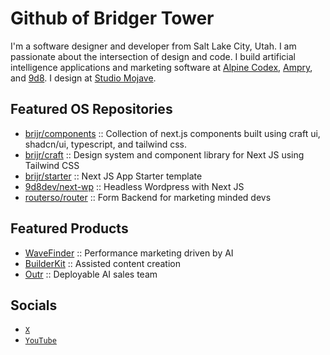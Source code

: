 # Github of Bridger Tower

I'm a software designer and developer from Salt Lake City, Utah. I am passionate about the intersection of design and code. I build artificial intelligence applications and marketing software at [Alpine Codex](https://alpine.dev), [Ampry](https://ampry.com), and [9d8](https://9d8.dev). I design at [Studio Mojave](https://studiomojave.com).

## Featured OS Repositories

- [brijr/components](https://components.bridger.to) :: Collection of next.js components built using craft ui, shadcn/ui, typescript, and tailwind css.
- [brijr/craft](https://github.com/brijr/craft) :: Design system and component library for Next JS using Tailwind CSS
- [brijr/starter](https://starter.bridger.to) :: Next JS App Starter template
- [9d8dev/next-wp](https://github.com/9d8dev/next-wp) :: Headless Wordpress with Next JS
- [routerso/router](https://github.com/routerso/router) :: Form Backend for marketing minded devs

## Featured Products

- [WaveFinder](https://wavefinder.io) :: Performance marketing driven by AI
- [BuilderKit](https://builderkit.io) :: Assisted content creation
- [Outr](https://outr.io) :: Deployable AI sales team

## Socials 

- [`X`](https://x.com/bridgertower)
- [`YouTube`](https://youtube.com/@bridgertower)

